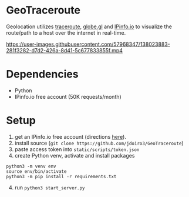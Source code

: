 # GeoTraceroute

Geolocation utilizes [traceroute](https://linux.die.net/man/8/traceroute), [globe.gl](https://globe.gl/) and [IPinfo.io](https://ipinfo.io/) to visualize the route/path to a host over the internet in real-time.

https://user-images.githubusercontent.com/57968347/138023883-281f3282-d7d2-426a-8d41-5c677833855f.mp4

# Dependencies

- Python
- IPinfo.io free account (50K requests/month)

# Setup

1. get an IPinfo.io free account (directions [here](https://ipinfo.io/signup)).
2. install source (`git clone https://github.com/jdoiro3/GeoTraceroute`)
3. paste access token into `static/scripts/token.json`
4. create Python venv, activate and install packages
```shell
python3 -m venv env
source env/bin/activate
python3 -m pip install -r requirements.txt
```
4. run `python3 start_server.py`

